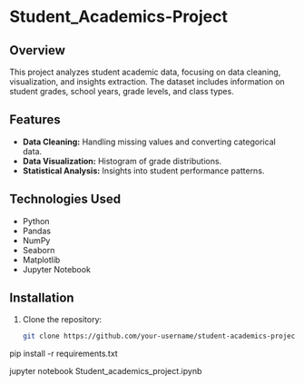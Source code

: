 # Student_Academics-Project
## Overview
This project analyzes student academic data, focusing on data cleaning, visualization, and insights extraction. The dataset includes information on student grades, school years, grade levels, and class types.

## Features
- **Data Cleaning:** Handling missing values and converting categorical data.
- **Data Visualization:** Histogram of grade distributions.
- **Statistical Analysis:** Insights into student performance patterns.

## Technologies Used
- Python
- Pandas
- NumPy
- Seaborn
- Matplotlib
- Jupyter Notebook

## Installation
1. Clone the repository:
   ```sh
   git clone https://github.com/your-username/student-academics-project.git

pip install -r requirements.txt

jupyter notebook Student_academics_project.ipynb
